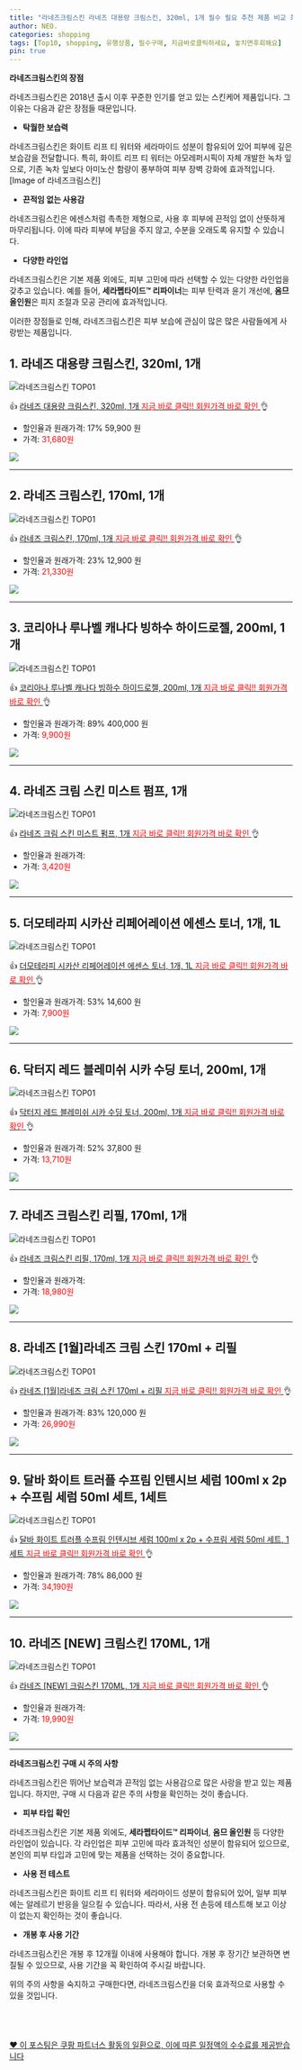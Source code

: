 ```yaml
---
title: "라네즈크림스킨 라네즈 대용량 크림스킨, 320ml, 1개 필수 필요 추천 제품 비교 최저 가격 비교 장점 구매 후기 구매평"
author: NEO.
categories: shopping
tags: [Top10, shopping, 유행상품, 필수구매, 지금바로클릭하세요, 놓치면후회해요]
pin: true
---
```

**라네즈크림스킨의 장점**

라네즈크림스킨은 2018년 출시 이후 꾸준한 인기를 얻고 있는 스킨케어 제품입니다. 그 이유는 다음과 같은 장점들 때문입니다.

* **탁월한 보습력**

라네즈크림스킨은 화이트 리프 티 워터와 세라마이드 성분이 함유되어 있어 피부에 깊은 보습감을 전달합니다. 특히, 화이트 리프 티 워터는 아모레퍼시픽이 자체 개발한 녹차 잎으로, 기존 녹차 잎보다 아미노산 함량이 풍부하여 피부 장벽 강화에 효과적입니다.
[Image of 라네즈크림스킨]

* **끈적임 없는 사용감**

라네즈크림스킨은 에센스처럼 촉촉한 제형으로, 사용 후 피부에 끈적임 없이 산뜻하게 마무리됩니다. 이에 따라 피부에 부담을 주지 않고, 수분을 오래도록 유지할 수 있습니다.

* **다양한 라인업**

라네즈크림스킨은 기본 제품 외에도, 피부 고민에 따라 선택할 수 있는 다양한 라인업을 갖추고 있습니다. 예를 들어, **세라펩타이드™ 리파이너**는 피부 탄력과 윤기 개선에, **옴므 올인원**은 피지 조절과 모공 관리에 효과적입니다.

이러한 장점들로 인해, 라네즈크림스킨은 피부 보습에 관심이 많은 많은 사람들에게 사랑받는 제품입니다.

   

## 1. 라네즈 대용량 크림스킨, 320ml, 1개

![라네즈크림스킨 TOP01](https://thumbnail9.coupangcdn.com/thumbnails/remote/490x490ex/image/retail/images/1748389849131677-0939f511-a96d-416a-b8f9-ee9ab3a0fe08.jpg)


👍 [라네즈 대용량 크림스킨, 320ml, 1개 <font color=red> 지금 바로 클릭!! 회원가격 바로 확인 </font> ](https://link.coupang.com/re/AFFSDP?lptag=AF3617701&subid=GithubCoopas&pageKey=7184263215&traceid=V0-153&itemId=19646451730&vendorItemId=86752544083) 👌 


- 할인율과 원래가격: 17%  59,900   원
- 가격: <span style='color:red'>31,680원</span>

[![](/discount_price.png)](https://link.coupang.com/re/AFFSDP?lptag=AF3617701&subid=GithubCoopas&pageKey=7184263215&traceid=V0-153&itemId=19646451730&vendorItemId=86752544083)

---


   

## 2. 라네즈 크림스킨, 170ml, 1개

![라네즈크림스킨 TOP01](https://thumbnail6.coupangcdn.com/thumbnails/remote/490x490ex/image/rs_quotation_api/a4ibu6mi/2b672b463d754da486442179e5e209a8.jpg)


👍 [라네즈 크림스킨, 170ml, 1개 <font color=red> 지금 바로 클릭!! 회원가격 바로 확인 </font> ](https://link.coupang.com/re/AFFSDP?lptag=AF3617701&subid=GithubCoopas&pageKey=7184263215&traceid=V0-153&itemId=18124818635&vendorItemId=87501162070) 👌 


- 할인율과 원래가격: 23%  12,900   원
- 가격: <span style='color:red'>21,330원</span>

[![](/discount_price.png)](https://link.coupang.com/re/AFFSDP?lptag=AF3617701&subid=GithubCoopas&pageKey=7184263215&traceid=V0-153&itemId=18124818635&vendorItemId=87501162070)

---


   

## 3. 코리아나 루나벨 캐나다 빙하수 하이드로젤, 200ml, 1개

![라네즈크림스킨 TOP01](https://thumbnail8.coupangcdn.com/thumbnails/remote/490x490ex/image/retail/images/2540315185756670-a65efe40-faa1-4516-a0bf-24a427bd06ea.jpg)


👍 [코리아나 루나벨 캐나다 빙하수 하이드로젤, 200ml, 1개 <font color=red> 지금 바로 클릭!! 회원가격 바로 확인 </font> ](https://link.coupang.com/re/AFFSDP?lptag=AF3617701&subid=GithubCoopas&pageKey=7595336077&traceid=V0-153&itemId=20079491280&vendorItemId=3726126354) 👌 


- 할인율과 원래가격: 89%  400,000   원
- 가격: <span style='color:red'>9,900원</span>

[![](/discount_price.png)](https://link.coupang.com/re/AFFSDP?lptag=AF3617701&subid=GithubCoopas&pageKey=7595336077&traceid=V0-153&itemId=20079491280&vendorItemId=3726126354)

---


   

## 4. 라네즈 크림 스킨 미스트 펌프, 1개

![라네즈크림스킨 TOP01](https://thumbnail10.coupangcdn.com/thumbnails/remote/490x490ex/image/retail/images/2023/05/09/18/4/76cea5b9-c4cc-4362-bd84-397e70d584b3.jpg)


👍 [라네즈 크림 스킨 미스트 펌프, 1개 <font color=red> 지금 바로 클릭!! 회원가격 바로 확인 </font> ](https://link.coupang.com/re/AFFSDP?lptag=AF3617701&subid=GithubCoopas&pageKey=7323283373&traceid=V0-153&itemId=18786982401&vendorItemId=85918214572) 👌 


- 할인율과 원래가격: 
- 가격: <span style='color:red'>3,420원</span>

[![](/discount_price.png)](https://link.coupang.com/re/AFFSDP?lptag=AF3617701&subid=GithubCoopas&pageKey=7323283373&traceid=V0-153&itemId=18786982401&vendorItemId=85918214572)

---


   

## 5. 더모테라피 시카산 리페어레이션 에센스 토너, 1개, 1L

![라네즈크림스킨 TOP01](https://thumbnail7.coupangcdn.com/thumbnails/remote/490x490ex/image/retail/images/2263173208605858-bfbde61c-b24e-49ed-a22c-1700104ddc48.jpg)


👍 [더모테라피 시카산 리페어레이션 에센스 토너, 1개, 1L <font color=red> 지금 바로 클릭!! 회원가격 바로 확인 </font> ](https://link.coupang.com/re/AFFSDP?lptag=AF3617701&subid=GithubCoopas&pageKey=7217976988&traceid=V0-153&itemId=6212935454&vendorItemId=4325880090) 👌 


- 할인율과 원래가격: 53%  14,600   원
- 가격: <span style='color:red'>7,900원</span>

[![](/discount_price.png)](https://link.coupang.com/re/AFFSDP?lptag=AF3617701&subid=GithubCoopas&pageKey=7217976988&traceid=V0-153&itemId=6212935454&vendorItemId=4325880090)

---


   

## 6. 닥터지 레드 블레미쉬 시카 수딩 토너, 200ml, 1개

![라네즈크림스킨 TOP01](https://thumbnail8.coupangcdn.com/thumbnails/remote/490x490ex/image/retail/images/1817985208705261-5e15e252-6486-4507-8f70-c7a8cbd5ce42.jpg)


👍 [닥터지 레드 블레미쉬 시카 수딩 토너, 200ml, 1개 <font color=red> 지금 바로 클릭!! 회원가격 바로 확인 </font> ](https://link.coupang.com/re/AFFSDP?lptag=AF3617701&subid=GithubCoopas&pageKey=7685374088&traceid=V0-153&itemId=20536974855&vendorItemId=81821492106) 👌 


- 할인율과 원래가격: 52%  37,800   원
- 가격: <span style='color:red'>13,710원</span>

[![](/discount_price.png)](https://link.coupang.com/re/AFFSDP?lptag=AF3617701&subid=GithubCoopas&pageKey=7685374088&traceid=V0-153&itemId=20536974855&vendorItemId=81821492106)

---


   

## 7. 라네즈 크림스킨 리필, 170ml, 1개

![라네즈크림스킨 TOP01](https://thumbnail8.coupangcdn.com/thumbnails/remote/490x490ex/image/retail/images/2023/03/08/20/6/c98fd32c-6ef9-48be-8d72-8acc197be167.jpg)


👍 [라네즈 크림스킨 리필, 170ml, 1개 <font color=red> 지금 바로 클릭!! 회원가격 바로 확인 </font> ](https://link.coupang.com/re/AFFSDP?lptag=AF3617701&subid=GithubCoopas&pageKey=7184272798&traceid=V0-153&itemId=18124851681&vendorItemId=85275820645) 👌 


- 할인율과 원래가격: 
- 가격: <span style='color:red'>18,980원</span>

[![](/discount_price.png)](https://link.coupang.com/re/AFFSDP?lptag=AF3617701&subid=GithubCoopas&pageKey=7184272798&traceid=V0-153&itemId=18124851681&vendorItemId=85275820645)

---


   

## 8. 라네즈 [1월]라네즈 크림 스킨 170ml + 리필

![라네즈크림스킨 TOP01](https://thumbnail8.coupangcdn.com/thumbnails/remote/490x490ex/image/vendor_inventory/c50e/a7227b4427b95ca5dfb044ab0065d3a1c7e79e2a2ae65365388a4bd5bec6.jpg)


👍 [라네즈 [1월]라네즈 크림 스킨 170ml + 리필 <font color=red> 지금 바로 클릭!! 회원가격 바로 확인 </font> ](https://link.coupang.com/re/AFFSDP?lptag=AF3617701&subid=GithubCoopas&pageKey=7103379158&traceid=V0-153&itemId=17736592565&vendorItemId=87341317308) 👌 


- 할인율과 원래가격: 83%  120,000   원
- 가격: <span style='color:red'>26,990원</span>

[![](/discount_price.png)](https://link.coupang.com/re/AFFSDP?lptag=AF3617701&subid=GithubCoopas&pageKey=7103379158&traceid=V0-153&itemId=17736592565&vendorItemId=87341317308)

---


   

## 9. 달바 화이트 트러플 수프림 인텐시브 세럼 100ml x 2p + 수프림 세럼 50ml 세트, 1세트

![라네즈크림스킨 TOP01](https://thumbnail8.coupangcdn.com/thumbnails/remote/490x490ex/image/retail/images/3227794821051192-32e17947-66b1-4b84-a0f1-1c4dbbb1cb63.png)


👍 [달바 화이트 트러플 수프림 인텐시브 세럼 100ml x 2p + 수프림 세럼 50ml 세트, 1세트 <font color=red> 지금 바로 클릭!! 회원가격 바로 확인 </font> ](https://link.coupang.com/re/AFFSDP?lptag=AF3617701&subid=GithubCoopas&pageKey=6137107889&traceid=V0-153&itemId=11744003733&vendorItemId=79017906112) 👌 


- 할인율과 원래가격: 78%  86,000   원
- 가격: <span style='color:red'>34,190원</span>

[![](/discount_price.png)](https://link.coupang.com/re/AFFSDP?lptag=AF3617701&subid=GithubCoopas&pageKey=6137107889&traceid=V0-153&itemId=11744003733&vendorItemId=79017906112)

---


   

## 10. 라네즈 [NEW] 크림스킨 170ML, 1개

![라네즈크림스킨 TOP01](https://thumbnail8.coupangcdn.com/thumbnails/remote/490x490ex/image/vendor_inventory/d8aa/21f6840ac6aa13a6960d86017d78532ef5659427a127922a58a2182cc98b.jpg)


👍 [라네즈 [NEW] 크림스킨 170ML, 1개 <font color=red> 지금 바로 클릭!! 회원가격 바로 확인 </font> ](https://link.coupang.com/re/AFFSDP?lptag=AF3617701&subid=GithubCoopas&pageKey=7609884722&traceid=V0-153&itemId=20405681716&vendorItemId=87487908773) 👌 


- 할인율과 원래가격: 
- 가격: <span style='color:red'>19,990원</span>

[![](/discount_price.png)](https://link.coupang.com/re/AFFSDP?lptag=AF3617701&subid=GithubCoopas&pageKey=7609884722&traceid=V0-153&itemId=20405681716&vendorItemId=87487908773)

---
**라네즈크림스킨 구매 시 주의 사항**

라네즈크림스킨은 뛰어난 보습력과 끈적임 없는 사용감으로 많은 사랑을 받고 있는 제품입니다. 하지만, 구매 시 다음과 같은 주의 사항을 확인하는 것이 좋습니다.

* **피부 타입 확인**

라네즈크림스킨은 기본 제품 외에도, **세라펩타이드™ 리파이너**, **옴므 올인원** 등 다양한 라인업이 있습니다. 각 라인업은 피부 고민에 따라 효과적인 성분이 함유되어 있으므로, 본인의 피부 타입과 고민에 맞는 제품을 선택하는 것이 중요합니다.

* **사용 전 테스트**

라네즈크림스킨은 화이트 리프 티 워터와 세라마이드 성분이 함유되어 있어, 일부 피부에는 알레르기 반응을 일으킬 수 있습니다. 따라서, 사용 전 손등에 테스트해 보고 이상이 없는지 확인하는 것이 좋습니다.

* **개봉 후 사용 기간**

라네즈크림스킨은 개봉 후 12개월 이내에 사용해야 합니다. 개봉 후 장기간 보관하면 변질될 수 있으므로, 사용 기간을 꼭 확인하여 주시길 바랍니다.

위의 주의 사항을 숙지하고 구매한다면, 라네즈크림스킨을 더욱 효과적으로 사용할 수 있을 것입니다.<br><br><br><br><br> [ ❤  이 포스팅은 쿠팡 파트너스 활동의 일환으로, 이에 따른 일정액의 수수료를 제공받습니다](https://link.coupang.com/a/bcEFyh)